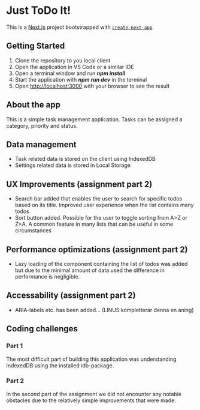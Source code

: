 # Just ToDo It!
This is a [Next.js](https://nextjs.org/) project bootstrapped with [`create-next-app`](https://github.com/vercel/next.js/tree/canary/packages/create-next-app).

## Getting Started

1. Clone the repository to you local client
2. Open the application in VS Code or a similar IDE
3. Open a terminal window and run <i><b>npm install</b></i>
4. Start the application with <i><b>npm run dev</b></i> in the terminal
5. Open [http://localhost:3000](http://localhost:3000) with your browser to see the result

## About the app
This is a simple task management application. Tasks can be assigned a category, priority and status.

## Data management
- Task related data is stored on the client using IndexedDB
- Settings related data is stored in Local Storage

## UX Improvements (assignment part 2)
- Search bar added that enables the user to search for specific todos based on its title. Improved user experience when the list contains many todos
- Sort button added. Possible for the user to toggle sorting from A>Z or Z>A. A common feature in many lists that can be useful in some circumstances

## Performance optimizations (assignment part 2)
- Lazy loading of the component containing the list of todos was added but due to the minimal amount of data used the difference in performance is negligible.

## Accessability (assignment part 2)
- ARIA-labels etc. has been added... (LINUS kompletterar denna en aning)

## Coding challenges
### Part 1
The most difficult part of building this application was understanding IndexedDB using the installed idb-package.
### Part 2
In the second part of the assignment we did not encounter any notable obstacles due to the relatively simple improvements that were made.


